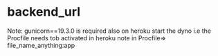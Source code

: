 # backend_url
Note: gunicorn==19.3.0 is required
also on heroku start the dyno i.e the Procfile needs tob activated in heroku
note in Procfile=> file_name_anything:app
